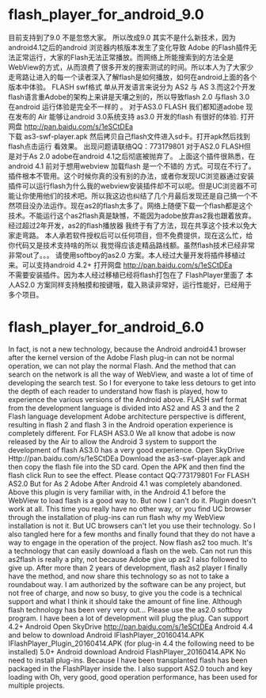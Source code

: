 # flash_player_for_android_9.0
目前支持到了9.0
不是忽悠大家。
所以改成9.0
         其实不是什么新技术，因为android4.1之后的android 浏览器内核版本发生了变化导致 Adobe 的Flash插件无法正常运行，大家的Flash无法正常播放。而网络上所能搜索到的方法全是WebView的方式，从而浪费了很多开发的搜索测试的时间。所以本人为了大家少走弯路让进入的每一个读者深入了解flash是如何播放，如何在android上面的各个版本中体验。
         FLASH swf格式 单从开发语言来说分为 AS2 与 AS 3.而这2个开发flash语言重Adobe的架构上来讲是天壤之别的，所以导致flash 2.0 与flash 3.0 在android 运行体验是完全不一样的 。
      对于AS3.0 FLASH
     我们都知道adobe 现在发布的 Air  能够让android 3.0系统支持 as3.0 开发的flash 有很好的体验. 打开网盘
http://pan.baidu.com/s/1eSCtDEa  
下载 as3-swf-player.apk  然后拷贝自己flash文件进入sd卡。打开apk然后找到flash点击运行 看效果。 出现问题请联络QQ：773179801
 对于AS2.0 FLASH但是对于As 2.0 adobe在android 4.1之后彻底被抛弃了。
上面这个插件很熟悉，在android 4.1 前对于想用webview 加载flash 是一个不错的 方式。可现在不行了。 插件根本不管用。这个时候你真的没有别的办法，或者你发现UC浏览器通过安装插件可以运行flash为什么我的webview安装插件却不可以呢。但是UC浏览器不可能让你使用他们的技术吧。所以我这边也纠结了几个月最后发现还是自己搞一个不然项目没办法运作。现在as2的flash太多了。网络上随便下载一个flash都是这个技术。不能运行这个as2flash真是缺憾，不能因为adobe放弃as2我也跟着放弃。
 经过超过2年开发，as2的flash播放器 我终于有了方法，现在共享这个技术以免大家走弯路。
本人承若软件授权后可以任何项目，但不免费提供，现在这么忙，给你代码又是技术支持啥的所以 我觉得应该走精品路线额。虽然flash技术已经非常非常out了。。。
请使用softboy的as2.0 方案。本人经过大量开发将插件移植过来。可以支持android 4.2+ 
打开网盘   http://pan.baidu.com/s/1eSCtDEa  
不需要安装插件。因为本人经过移植已经将flash打包在了 FlashPlayer里面了  本人AS2.0 方案同样支持触摸和按键哦，载入熟读非常好，运行性能好，已经用于多个项目。


# flash_player_for_android_6.0
In fact, is not a new technology, because the Android android4.1 browser after the kernel version of the Adobe Flash plug-in can not be normal operation, we can not play the normal Flash. And the method that can search on the network is all the way of WebView, and waste a lot of time of developing the search test. So I for everyone to take less detours to get into the depth of each reader to understand how flash is played, how to experience the various versions of the Android above.
FLASH swf format from the development language is divided into AS2 and AS 3 and the 2 Flash language development Adobe architecture perspective is different, resulting in flash 2 and flash 3 in the Android operation experience is completely different.
For FLASH AS3.0
We all know that adobe is now released by the Air to allow the Android 3 system to support the development of flash AS3.0 has a very good experience.
Open SkyDrive
Http://pan.baidu.com/s/1eSCtDEa
Download the as3-swf-player.apk and then copy the flash file into the SD card. Open the APK and then find the flash click Run to see the effect.
Please contact QQ:773179801
For FLASH AS2.0
But for As 2 Adobe After Android 4.1 was completely abandoned.
Above this plugin is very familiar with, in the Android 4.1 before the WebView to load flash is a good way to. But now I can't do it. Plugin doesn't work at all. This time you really have no other way, or you find UC browser through the installation of plug-ins can run flash why my WebView installation is not it. But UC browsers can't let you use their technology. So I also tangled here for a few months and finally found that they do not have a way to engage in the operation of the project. Now flash as2 too much. It's a technology that can easily download a flash on the web. Can not run this as2flash is really a pity, not because Adobe give up as2 I also followed to give up.
After more than 2 years of development, flash as2 player I finally have the method, and now share this technology so as not to take a roundabout way.
I am authorized by the software can be any project, but not free of charge, and now so busy, to give you the code is a technical support and what I think it should take the amount of fine line. Although flash technology has been very very out...
Please use the as2.0 softboy program. I have been a lot of development will plug the plug. Can support 4.2+ Android
Open SkyDrive http://pan.baidu.com/s/1eSCtDEa
Android 4.4 and below to download Android
IFlashPlayer_20160414.APK
IFlashPlayer_Plugin_20160414.APK (for plug-in 4.4 the following need to be installed)
5.0+ Android download Android
FlashPlayer_20160414.APK
No need to install plug-ins. Because I have been transplanted flash has been packaged in the FlashPlayer inside the.
I also support AS2.0 touch and key loading with Oh, very good, good operation performance, has been used for multiple projects.

